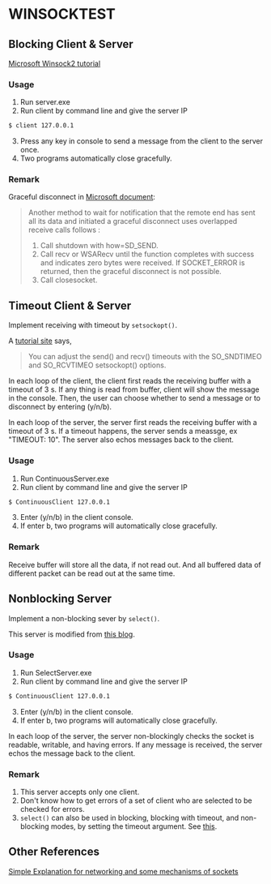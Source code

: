 # WINSOCKTEST 

## Blocking Client & Server
[Microsoft Winsock2 tutorial](https://learn.microsoft.com/en-us/windows/win32/winsock/getting-started-with-winsock)

### Usage
1. Run server.exe
2. Run client by command line and give the server IP
```sh
$ client 127.0.0.1
```
3. Press any key in console to send a message from the client to the server once.
4. Two programs automatically close gracefully.

### Remark
Graceful disconnect in [Microsoft document](https://learn.microsoft.com/en-us/windows/win32/api/winsock/nf-winsock-shutdown):
> Another method to wait for notification that the remote end has sent all its data and initiated a graceful disconnect uses overlapped receive calls follows :
> 1. Call shutdown with how=SD_SEND.
> 2. Call recv or WSARecv until the function completes with success and indicates zero bytes were received. If SOCKET_ERROR is returned, then the graceful disconnect is not possible.
> 3. Call closesocket.

## Timeout Client & Server
Implement receiving with timeout by `setsockopt()`.

A [tutorial site](https://tangentsoft.net/wskfaq/newbie.html) says,
> You can adjust the send() and recv() timeouts with the SO_SNDTIMEO and SO_RCVTIMEO setsockopt() options.

In each loop of the client, the client first reads the receiving buffer with a timeout of 3 s. If any thing is read from buffer, client will show the message in the console. Then, the user can choose whether to send a message or to disconnect by entering (y/n/b).

In each loop of the server, the server first reads the receiving buffer with a timeout of 3 s. If a timeout happens, the server sends a meassge, ex "TIMEOUT: 10". The server also echos messages back to the client.

### Usage
1. Run ContinuousServer.exe
2. Run client by command line and give the server IP
```sh
$ ContinuousClient 127.0.0.1
```
3. Enter (y/n/b) in the client console.
4. If enter b, two programs will automatically close gracefully.

### Remark
Receive buffer will store all the data, if not read out. And all buffered data of different packet can be read out at the same time.

## Nonblocking Server
Implement a non-blocking sever by `select()`.

This server is modified from [this blog](https://blog.csdn.net/sbfksmq/article/details/51051585).

### Usage
1. Run SelectServer.exe
2. Run client by command line and give the server IP
```sh
$ ContinuousClient 127.0.0.1
```
3. Enter (y/n/b) in the client console.
4. If enter b, two programs will automatically close gracefully.

In each loop of the server, the server non-blockingly checks the socket is readable, writable, and having errors. If any message is received, the server echos the message back to the client.

### Remark
1. This server accepts only one client.
2. Don't know how to get errors of a set of client who are selected to be checked for errors.
3. `select()` can also be used in blocking, blocking with timeout, and non-blocking modes, by setting the timeout argument. See [this](https://learn.microsoft.com/en-us/windows/win32/api/winsock2/nf-winsock2-select).

## Other References
[Simple Explanation for networking and some mechanisms of sockets](https://www.madwizard.org/programming/tutorials/netcpp/1)
